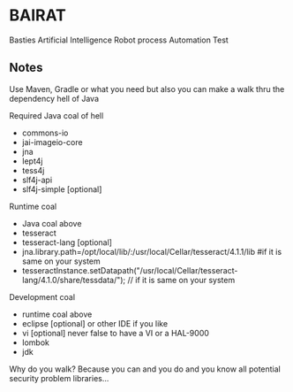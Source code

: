 # BAIRAT
Basties Artificial Intelligence Robot process Automation Test

## Notes
Use Maven, Gradle or what you need but also you can make a walk thru the dependency hell of Java 

Required Java coal of hell

* commons-io
* jai-imageio-core
* jna
* lept4j
* tess4j
* slf4j-api
* slf4j-simple [optional]

Runtime coal

* Java coal above
* tesseract
* tesseract-lang [optional]
* jna.library.path=/opt/local/lib/:/usr/local/Cellar/tesseract/4.1.1/lib     #if it is same on your system
* tesseractInstance.setDatapath("/usr/local/Cellar/tesseract-lang/4.1.0/share/tessdata/");        // if it is same on your system

Development coal

* runtime coal above
* eclipse [optional] or other IDE if you like
* vi [optional] never false to have a VI or a HAL-9000
* lombok
* jdk

Why do you walk? Because you can and you do and you know all potential security problem libraries...



